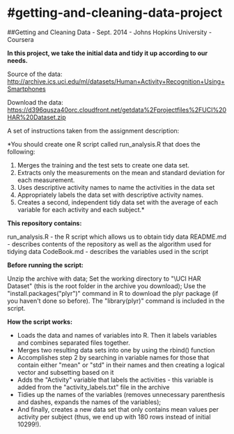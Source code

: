 #getting-and-cleaning-data-project
=================================

##Getting and Cleaning Data - Sept. 2014 - Johns Hopkins University - Coursera

**In this project, we take the initial data and tidy it up according to our needs.**

Source of the data: http://archive.ics.uci.edu/ml/datasets/Human+Activity+Recognition+Using+Smartphones

Download the data: https://d396qusza40orc.cloudfront.net/getdata%2Fprojectfiles%2FUCI%20HAR%20Dataset.zip

A set of instructions taken from the assignment description:

*You should create one R script called run_analysis.R that does the following:
1. Merges the training and the test sets to create one data set.
2. Extracts only the measurements on the mean and standard deviation for each measurement.
3. Uses descriptive activity names to name the activities in the data set
4. Appropriately labels the data set with descriptive activity names.
5. Creates a second, independent tidy data set with the average of each variable for each activity and each subject.*

**This repository contains:**

run_analysis.R - the R script which allows us to obtain tidy data
README.md - describes contents of the repository as well as the algorithm used for tidying data
CodeBook.md - describes the variables used in the script

**Before running the script:**

Unzip the archive with data;
Set the working directory to "\UCI HAR Dataset" (this is the root folder in the archive you download);
Use the "install.packages("plyr")" command in R to download the plyr package (if you haven't done so before). The "library(plyr)" command is included in the script.

**How the script works:**
- Loads the data and names of variables into R. Then it labels variables and combines separated files together.
- Merges two resulting data sets into one by using the rbind() function
- Accomplishes step 2 by searching in variable names for those that contain either "mean" or "std" in their names and then creating a logical vector and subsetting based on it
- Adds the "Activity" variable that labels the activities - this variable is added from the "activity_labels.txt" file in the archive
- Tidies up the names of the variables (removes unnecessary parenthesis and dashes, expands the names of the variables);
- And finally, creates a new data set that only contains mean values per activity per subject (thus, we end up with 180 rows instead of initial 10299!).
